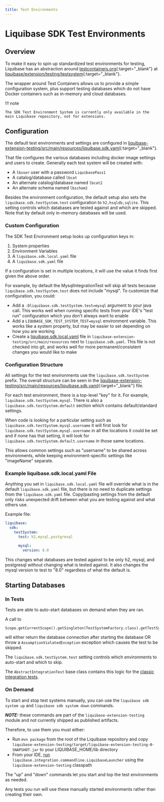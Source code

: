 ```yaml
---
title: Test Environments
---
```


# Liquibase SDK Test Environments

## Overview

To make it easy to spin up standardized test environments for testing, Liquibase has an abstraction around [testcontainers.org](https://testcontainers.org){:target="_blank"}
at [liquibase/extension/testing/testsystem](https://github.com/liquibase/liquibase/tree/master/liquibase-extension-testing/src/main/java/liquibase/extension/testing/testsystem){:target="_blank"}.

The wrapper around Test Containers allows us to provide a simple configuration system, plus support testing databases which do not have Docker containers such as in-memory and cloud databases.

!!! note

    The SDK Test Environment System is currently only available in the main Liquibase repository, not for extensions.

## Configuration

The default test environments and settings are configured in [liquibase-extension-testing/src/main/resources/liquibase.sdk.yaml](https://github.com/liquibase/liquibase/tree/master/liquibase-extension-testing/src/main/resources/liquibase.sdk.yaml){:target="_blank"}.

That file configures the various databases including docker image settings and users to create. Generally each test system will be created with:

- A `lbuser` user with a password `LiquibasePass1`
- A catalog/database called `lbcat`
- An alternate catalog/database named `lbcat2` 
- An alternate schema named `lbschem2`

Besides the environment configuration, the default setup also sets the `liquibase.sdk.testSystem.test` configuration to `h2,hsqldb,sqlite`. This setting controls which databases are tested against and which are skipped. Note that by default only in-memory databases will be used.

### Custom Configuration

The SDK Test Environment setup looks up configuration keys in:

1. System properties
1. Environment Variables
1. A `liquibase.sdk.local.yaml` file
1. A `liquibase.sdk.yaml` file

If a configuration is set in multiple locations, it will use the value it finds first given the above order.

For example, by default the MysqlIntegrationTest will skip all tests because `liquibase.sdk.testSystem.test` does not include "mysql". To customize that configuration, you could:

- Add a `-Dliquibase.sdk.testSystem.test=mysql` argument to your java call. This works well when running specific tests from your IDE's "test run" configuration which you don't always want to enable
- Add a `LIQUBASE_SDK_TEST_SYSTEM_TEST=mysql` environment variable. This works like a system property, but may be easier to set depending on how you are working
- Create a [liquibase.sdk.local.yaml](#example-liquibasesdklocalyaml-file) file in `liquibase-extension-testing/src/main/resources` next to `liquibase.sdk.yaml`. This file is not checked into git, and works well for more permanent/consistent changes you would like to make

### Configuration Structure

All settings for the test environments use the `liquibase.sdk.testSystem` prefix. The overall structure can be seen in the [liquibase-extension-testing/src/main/resources/liquibase.sdk.yaml](https://github.com/liquibase/liquibase/tree/master/liquibase-extension-testing/src/main/resources/liquibase.sdk.yaml){:target="_blank"} file.

For each test environment, there is a top-level "key" for it. For example, `liquibase.sdk.testSystem.mysql`. There is also a `liquibase.sdk.testSystem.default` section which contains default/standard settings.

When code is looking for a particular setting such as `liquibase.sdk.testSystem.mysql.username` it will first look for `liquibase.sdk.testSystem.mysql.username` in all the locations it could be set
and if none has that setting, it will look for `liquibase.sdk.testSystem.default.username` in those same locations.

This allows common settings such as "username" to be shared across environments, while keeping environment-specific settings like "imageName" separate. 

### Example liquibase.sdk.local.yaml File

Anything you set in `liquibase.sdk.local.yaml` file will override what is in the default `liquibase.sdk.yaml` file, but there is no need to duplicate settings from the `liquibase.sdk.yaml` file.
Copy/pasting settings from the default only risks unexpected drift between what you are testing against and what others use.

Example file:

```yaml
liquibase:
  sdk:
    testSystem:
      test: h2,mysql,postgresql

      mysql:
        version: 8.0
```

This changes what databases are tested against to be only h2, mysql, and postgresql without changing what is tested against. It also changes the mysql version to test to "8.0" regardless of what the default is.

## Starting Databases

### In Tests

Tests are able to auto-start databases on demand when they are ran. 

A call to 
```
Scope.getCurrentScope().getSingleton(TestSystemFactory.class).getTestSystem("mysql")
```

will either return the database connection after starting the database OR throw a `AssumptionViolatedException` exception which causes the test to be skipped.

The `liquibase.sdk.testSystem.test` setting controls which environments to auto-start and which to skip.

The `AbstractIntegrationTest` base class contains this logic for the [classic integration tests](integration-tests.md).

### On Demand

To start and stop test systems manually, you can use the `liquibase sdk system up` and `liquibase sdk system down` commands.

**_NOTE:_** these commands are part of the `liquibase-extension-testing` module and not currently shipped as published artifacts.

Therefore, to use them you must either:

- Run `mvn package` from the root of the Liquibase repository and copy `liquibase-extension-testing/target/liquibase-extension-testing-0-SNAPSHOT.jar` to your LIQUIBASE_HOME/lib directory 
- From your IDE, [run](env-setup.md) `liquibase.integration.commandline.LiquibaseLauncher` using the `liquibase-extension-testing` classpath 

The "up" and "down" commands let you start and top the test environments as needed. 

Any tests you run will use these manually started environments rather than creating their own.  